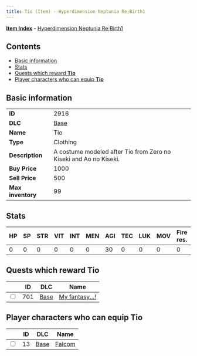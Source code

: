 ```yaml
---
title: Tio (Item) - Hyperdimension Neptunia Re;Birth1
---
```


[**Item Index**](/neptunia/rb1/item/index.html) - [Hyperdimension Neptunia Re;Birth1](/neptunia/rb1)

## Contents

- [Basic information](#basic-information)
- [Stats](#stats)
- [Quests which reward **Tio**](#quests-which-reward-tio)
- [Player characters who can equip **Tio**](#player-characters-who-can-equip-tio)
## Basic information

|   |   |
| -- | -- |
| **ID** | 2916 |
| **DLC** | [Base](/neptunia/rb1/dlc/1-base.html) |
| **Name** | Tio |
| **Type** | Clothing |
| **Description** | A costume modeled after Tio from Zero no Kiseki and Ao no Kiseki. |
| **Buy Price** | 1000 |
| **Sell Price** | 500 |
| **Max inventory** | 99 |


## Stats

| HP | SP | STR | VIT | INT | MEN | AGI | TEC | LUK | MOV | Fire res. | Ice res. | Wind res. | Lightning res. |
| -- | -- | --- | --- | --- | --- | --- | --- | --- | --- | --------- | -------- | --------- | -------------- |
| 0 | 0 | 0 | 0 | 0 | 0 | 30 | 0 | 0 | 0 | 0 | 0 | 0 | 0 |


## Quests which reward **Tio**

|    | ID | DLC | Name |
| -- | -- | --- | ---- |
| <input type="checkbox" id="rb1-quest-1-701" class="trackbox" /> | 701 | [Base](/neptunia/rb1/dlc/1-base.html) | [My fantasy...!](/neptunia/rb1/quest/1-701-my-fantasy.html) |


## Player characters who can equip **Tio**

|    | ID | DLC | Name |
| -- | -- | --- | ---- |
| <input type="checkbox" id="rb1-player-1-13" class="trackbox" /> | 13 | [Base](/neptunia/rb1/dlc/1-base.html) | [Falcom](/neptunia/rb1/player/1-13-falcom.html) |
